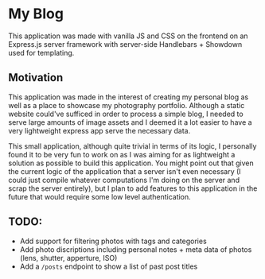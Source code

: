 # My Blog

This application was made with vanilla JS and CSS on the frontend on an Express.js server framework with server-side Handlebars + Showdown used for templating.

## Motivation

This application was made in the interest of creating my personal blog as well as a place to showcase my photography portfolio. Although a static website could've sufficed in order to process a simple blog, I needed to serve large amounts of image assets and I deemed it a lot easier to have a very lightweight express app serve the necessary data.

This small application, although quite trivial in terms of its logic, I personally found it to be very fun to work on as I was aiming for as lightweight a solution as possible to build this application. You might point out that given the current logic of the application that a server isn't even necessary (I could just compile whatever computations I'm doing on the server and scrap the server entirely), but I plan to add features to this application in the future that would require some low level authentication.

## TODO:

- Add support for filtering photos with tags and categories
- Add photo discriptions including personal notes + meta data of photos (lens, shutter, apperture, ISO)
- Add a `/posts` endpoint to show a list of past post titles
